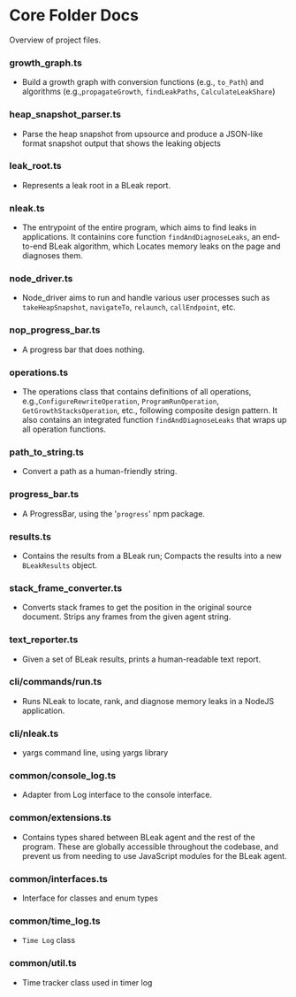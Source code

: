 # Core Folder Docs

Overview of project files.

<!-- ## Description

An in-depth paragraph about your project and overview of use.

## Getting Started -->

### growth_graph.ts
* Build a growth graph with conversion functions (e.g., `to_Path`) and algorithms (e.g.,`propagateGrowth`, `findLeakPaths`, `CalculateLeakShare`)
### heap_snapshot_parser.ts
* Parse the heap snapshot from upsource and produce a JSON-like format snapshot output that shows
the leaking objects
### leak_root.ts
* Represents a leak root in a BLeak report.
### nleak.ts
* The entrypoint of the entire program, which aims to find leaks in applications. It containins core function `findAndDiagnoseLeaks`, an end-to-end BLeak algorithm, which Locates memory leaks on the page and diagnoses them. 

### node_driver.ts
* Node_driver aims to run and handle various user processes such as `takeHeapSnapshot`,  `navigateTo`,
`relaunch`, `callEndpoint`, etc. 
### nop_progress_bar.ts
*  A progress bar that does nothing.
### operations.ts
* The operations class that contains definitions of all operations, e.g.,`ConfigureRewriteOperation`, `ProgramRunOperation`, `GetGrowthStacksOperation`, etc., following composite design pattern. It also contains an integrated function `findAndDiagnoseLeaks` that wraps up all operation functions. 
### path_to_string.ts
* Convert a path as a human-friendly string.
### progress_bar.ts
* A ProgressBar, using the '`progress`' npm package.
### results.ts
*  Contains the results from a BLeak run; Compacts the results into a new `BLeakResults` object.
### stack_frame_converter.ts
* Converts stack frames to get the position in the original source document.
Strips any frames from the given agent string.
### text_reporter.ts
* Given a set of BLeak results, prints a human-readable text report.
### cli/commands/run.ts
* Runs NLeak to locate, rank, and diagnose memory leaks in a NodeJS application.
### cli/nleak.ts
* yargs command line, using yargs library
### common/console_log.ts 
* Adapter from Log interface to the console interface.
### common/extensions.ts
* Contains types shared between BLeak agent and the rest of the program. These are globally accessible throughout the codebase, and prevent us from needing to use JavaScript
modules for the BLeak agent.
### common/interfaces.ts 
* Interface for classes and enum types
### common/time_log.ts
* `Time Log` class
### common/util.ts
* Time tracker class used in timer log

<!-- ### Installing

* How/where to download your program
* Any modifications needed to be made to files/folders

### Executing program

* How to run the program
* Step-by-step bullets
```
code blocks for commands
```

## Help

Any advise for common problems or issues.
```
command to run if program contains helper info
```

## Authors

Contributors names and contact info

ex. Dominique Pizzie  
ex. [@DomPizzie](https://twitter.com/dompizzie)

## Version History

* 0.2
    * Various bug fixes and optimizations
    * See [commit change]() or See [release history]()
* 0.1
    * Initial Release -->

